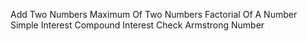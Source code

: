 Add Two Numbers
Maximum Of Two Numbers
Factorial Of A Number
Simple Interest
Compound Interest
Check Armstrong Number
